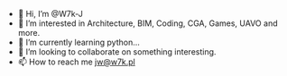 - 👋 Hi, I’m @W7k-J
- 👀 I’m interested in Architecture, BIM, Coding, CGA, Games, UAVO and more.
- 🌱 I’m currently learning python...
- 💞️ I’m looking to collaborate on something interesting.
- 📫 How to reach me jw@w7k.pl

<!---
W7k-J/W7k-J is a ✨ special ✨ repository because its `README.md` (this file) appears on your GitHub profile.
You can click the Preview link to take a look at your changes.
--->
